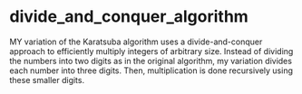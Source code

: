 # divide_and_conquer_algorithm
MY variation of the Karatsuba algorithm uses a divide-and-conquer approach to efficiently multiply integers of arbitrary size. Instead of dividing the numbers into two digits as in the original algorithm, my variation divides each number into three digits. Then, multiplication is done recursively using these smaller digits.
